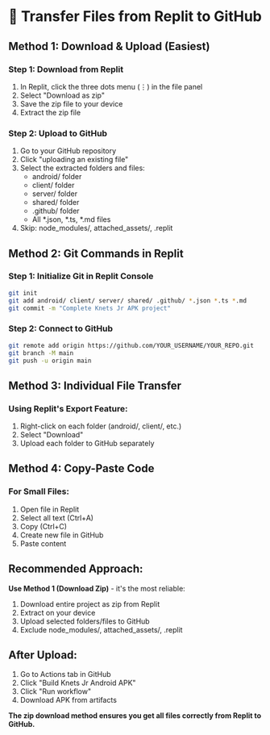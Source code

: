 # 🚀 Transfer Files from Replit to GitHub

## Method 1: Download & Upload (Easiest)

### Step 1: Download from Replit
1. In Replit, click the three dots menu (⋮) in the file panel
2. Select "Download as zip"
3. Save the zip file to your device
4. Extract the zip file

### Step 2: Upload to GitHub
1. Go to your GitHub repository
2. Click "uploading an existing file"
3. Select the extracted folders and files:
   - android/ folder
   - client/ folder
   - server/ folder
   - shared/ folder
   - .github/ folder
   - All *.json, *.ts, *.md files
4. Skip: node_modules/, attached_assets/, .replit

## Method 2: Git Commands in Replit

### Step 1: Initialize Git in Replit Console
```bash
git init
git add android/ client/ server/ shared/ .github/ *.json *.ts *.md
git commit -m "Complete Knets Jr APK project"
```

### Step 2: Connect to GitHub
```bash
git remote add origin https://github.com/YOUR_USERNAME/YOUR_REPO.git
git branch -M main
git push -u origin main
```

## Method 3: Individual File Transfer

### Using Replit's Export Feature:
1. Right-click on each folder (android/, client/, etc.)
2. Select "Download"
3. Upload each folder to GitHub separately

## Method 4: Copy-Paste Code

### For Small Files:
1. Open file in Replit
2. Select all text (Ctrl+A)
3. Copy (Ctrl+C)
4. Create new file in GitHub
5. Paste content

## Recommended Approach:

**Use Method 1 (Download Zip)** - it's the most reliable:
1. Download entire project as zip from Replit
2. Extract on your device
3. Upload selected folders/files to GitHub
4. Exclude node_modules/, attached_assets/, .replit

## After Upload:
1. Go to Actions tab in GitHub
2. Click "Build Knets Jr Android APK"
3. Click "Run workflow"
4. Download APK from artifacts

**The zip download method ensures you get all files correctly from Replit to GitHub.**